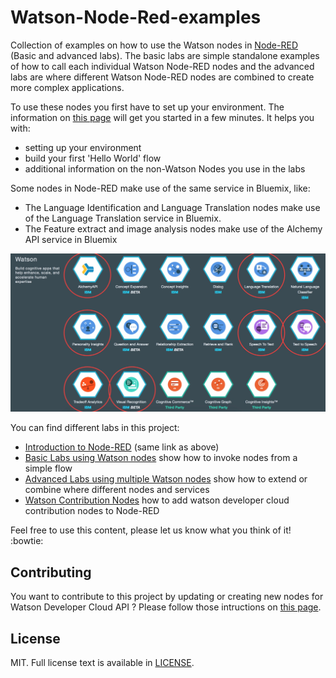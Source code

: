 # Watson-Node-Red-examples

Collection of examples on how to use the Watson nodes in [Node-RED](http://nodered.org/) (Basic and advanced labs). The basic labs are simple standalone examples of how to call each individual Watson Node-RED nodes and the advanced labs are where different Watson Node-RED nodes are combined to create more complex applications.

To use these nodes you first have to set up your environment.
The information on [this page](/introduction_to_node_red/README.md) will get you started in a few minutes. It helps you with:

- setting up your environment
- build your first 'Hello World' flow
- additional information on the non-Watson Nodes you use in the labs

Some nodes in Node-RED make use of the same service in Bluemix, like:
- The Language Identification and Language Translation nodes make use of the Language Translation service in Bluemix.  
- The Feature extract and image analysis nodes make use of the Alchemy API service in Bluemix

![NodeRedStarter](images/watson_services_overview.jpg)

You can find different labs in this project:

- [Introduction to Node-RED](/introduction_to_node_red/README.md) (same link as above)
- [Basic Labs using Watson nodes](/basic_examples/README.md) show how to invoke nodes from a simple flow
- [Advanced Labs using multiple Watson nodes](/advanced_examples/README.md) show how to extend or combine where different nodes and services
- [Watson Contribution Nodes](/watson_contribution_nodes/README.md) how to add watson developer cloud contribution nodes to Node-RED

Feel free to use this content, please let us know what you think of it! :bowtie:

## Contributing
You want to contribute to this project by updating or creating new nodes for Watson Developer Cloud API ?
Please follow those intructions on [this page](/CONTRIBUTING.md).

## License

MIT. Full license text is available in [LICENSE](LICENSE).
